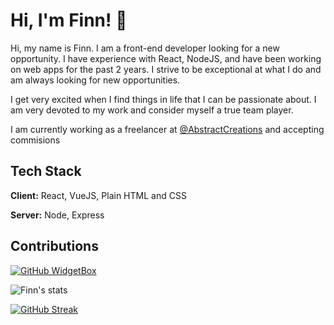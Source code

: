 
# Hi, I'm Finn! 👋

Hi, my name is Finn. I am a front-end developer looking for a new opportunity. I have experience with React, NodeJS, and have been working on web apps for the past 2 years. I strive to be exceptional at what I do and am always looking for new opportunities.

I get very excited when I find things in life that I can be passionate about. I am very devoted to my work and consider myself a true team player.

I am currently working as a freelancer at [@AbstractCreations](https://github.com/AbstractCreations) and accepting commisions
## Tech Stack

**Client:** React, VueJS, Plain HTML and CSS

**Server:** Node, Express


## Contributions

[![GitHub WidgetBox](https://github-widgetbox.vercel.app/api/profile?username=ZetaxFTW&data=followers,repositories,stars,commits)](https://github.com/ZetaxFTW/github-widgetbox)

![Finn's stats](https://github-readme-stats.vercel.app/api?username=ZetaxFTW&show_icons=true&theme=radical)

[![GitHub Streak](http://github-readme-streak-stats.herokuapp.com?user=ZetaxFTW&date_format=M%20j%5B%2C%20Y%5D)](https://git.io/streak-stats)
